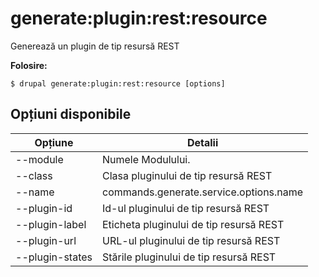 # generate:plugin:rest:resource
Generează un plugin de tip resursă REST

**Folosire:**
```
$ drupal generate:plugin:rest:resource [options] 
```

## Opțiuni disponibile
Opțiune | Detalii
-------|-------------
--module | Numele Modulului.
--class | Clasa pluginului de tip resursă REST
--name | commands.generate.service.options.name
--plugin-id | Id-ul pluginului de tip resursă REST
--plugin-label | Eticheta pluginului de tip resursă REST
--plugin-url | URL-ul pluginului de tip resursă REST
--plugin-states | Stările pluginului de tip resursă REST
